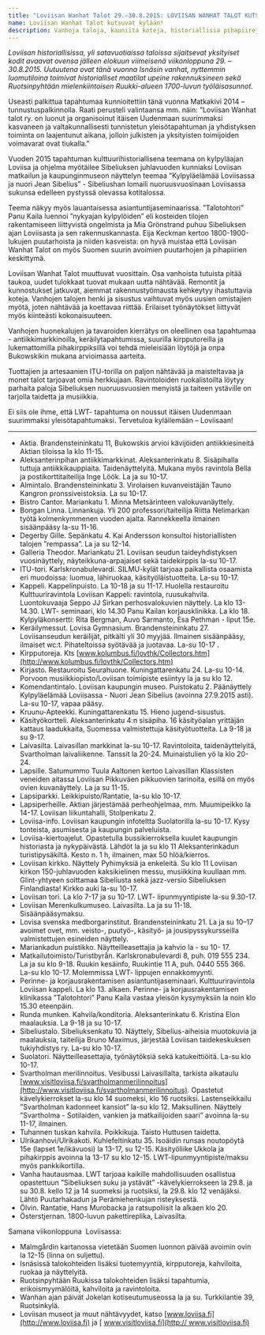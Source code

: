 ```yaml
---
title: "Loviisan Wanhat Talot 29.–30.8.2015: LOVIISAN WANHAT TALOT KUTSUVAT KYLÄÄN!"
name: Loviisan Wanhat Talot kutsuvat kylään!
description: Vanhoja taloja, kauniita koteja, historiallisia pihapiirejä, viehättäviä puutarhoja, antiikkia ja taidetta, lukemattomia pihakirppiksiä sekä herkullista lähiruokaa merellisessä pikkukaupunki-idyllissä.
---
```

*Loviisan historiallisissa, yli satavuotiaissa taloissa sijaitsevat yksityiset kodit avaavat ovensa jälleen elokuun viimeisenä viikonloppuna 29. – 30.8.2015. Uutuutena ovat tänä vuonna Isnäsin vanhat, nyttemmin luomutiloina toimivat historialliset maatilat upeine rakennuksineen sekä Ruotsinpyhtään mielenkiintoisen Ruukki-alueen 1700-luvun työläisasunnot.*

Useasti palkittua tapahtumaa kunnioitettiin tänä vuonna Matkakivi 2014 –tunnustuspalkinnolla. Raati perusteli valintaansa mm. näin: ”Loviisan Wanhat talot ry. on luonut ja organisoinut itäisen Uudenmaan suurimmaksi kasvaneen ja valtakunnallisesti tunnistetun yleisötapahtuman ja yhdistyksen toiminta on laajentunut aikana, jolloin julkisten ja yksityisten toimijoiden voimavarat ovat tiukalla.”

Vuoden 2015 tapahtuman kulttuurihistoriallisena teemana on kylpyläajan Loviisa ja ohjelma myötäilee Sibeliuksen juhlavuoden kunniaksi Loviisan matkailun ja kaupunginmuseon näyttelyn teemaa ”Kylpyläelämää Loviisassa ja nuori Jean Sibelius” - Sibeliushan lomaili nuoruusvuosinaan Loviisassa sukunsa edelleen pystyssä olevassa kotitalossa. 

Teema näkyy myös lauantaisessa asiantuntijaseminaarissa. ”Talotohtori” Panu Kaila luennoi ”nykyajan kylpylöiden” eli kosteiden tilojen rakentamiseen liittyvistä ongelmista ja Mia Grönstrand puhuu Sibeliuksen ajan Loviisasta ja sen rakennuskannasta. Eija Keckman kertoo 1800-1900-lukujen puutarhoista ja niiden kasveista: on hyvä muistaa että Loviisan Wanhat Talot on myös Suomen suurin avoimien puutarhojen ja pihapiirien keskittymä.

Loviisan Wanhat Talot muuttuvat vuosittain. Osa vanhoista tutuista pitää taukoa, uudet tulokkaat tuovat mukaan uutta nähtävää. Remontit ja kunnostukset jatkuvat, aiemmat rakennustyömausta kehkeytyy  ihastuttavia koteja. Vanhojen talojen henki ja sisustus vaihtuvat myös uusien omistajien myötä, joten nähtävää ja koettavaa riittää. Erilaiset työnäytökset liittyvät myös kiinteästi kokonaisuuteen. 

Vanhojen huonekalujen ja tavaroiden kierrätys on oleellinen osa tapahtumaa - antiikkimarkkinoilla, keräilytapahtumissa, suurilla kirpputoreilla ja lukemattomilla pihakirppiksillä voi tehdä mieleisiään löytöjä ja onpa Bukowskikin mukana arvioimassa aarteita. 

Tuottajien ja artesaanien ITU-torilla on paljon nähtävää ja maisteltavaa ja monet talot tarjoavat omia herkkujaan. Ravintoloiden ruokalistoilta löytyy parhaita paloja Sibeliuksen nuoruusvuosien menyistä ja taiteen ystäville on tarjolla taidetta ja musiikkia.

Ei siis ole ihme, että LWT- tapahtuma on noussut itäisen Uudenmaan suurimmaksi yleisötapahtumaksi. Tervetuloa kyläilemään – Loviisaan!

---

* Aktia. Brandensteininkatu 11, Bukowskis arvioi kävijöiden antiikkiesineitä Aktian tiloissa la klo 11-15. 
* Aleksanterinpihan antiikkimarkkinat. Aleksanterinkatu 8. Sisäpihalla tuttuja antiikkikauppiaita. Taidenäyttelyitä. Mukana myös ravintola Bella ja postikorttitaiteilija Inge Löök. La ja su 10-17. 
* Almintalo. Brandensteininkatu 3. Virolaisen kuvanveistäjän Tauno Kangron pronssiveistoksia. La su 10-17.
* Bistro Cantor. Mariankatu 1. Minna Metsärinteen valokuvanäyttely.
* Bongan Linna. Linnankuja. Yli 200 professori/taiteilija Riitta Nelimarkan työtä kolmenkymmenen vuoden ajalta. Rannekkeella ilmainen sisäänpääsy la-su 11-16.
* Degerby Gille. Sepänkatu 4. Kai Andersson konsultoi historiallisten talojen ”rempassa”. La ja su 12-14. 
* Galleria Theodor. Mariankatu 21. Loviisan seudun taideyhdistyksen vuosinäyttely, näyteikkuna-arpajaiset sekä taidekirppis la-su 10-17. 
* ITU-tori. Karlskronabulevardi. SILMU-kylät tarjoaa paikallista osaamista eri muodoissa: luomua, lähiruokaa, käsityöläistuotteita. La-su 10-17. 
* Kappeli. Kappelinpuisto. La 10-18 ja su 11-17. Huolella restauroitu Kulttuuriravintola Loviisan Kappeli: ravintola, ruusukahvila.  Luontokuvaaja Seppo JJ Sirkan perhosvalokuvien näyttely. La klo 13-14.30. LWT- seminaari, klo 14.30 Panu Kailan korjausklinikka. La klo 18. Kylpyläkonsertti: Rita Bergman, Auvo Sarmanto, Esa Pethman - liput 15e.  
* Keräilymessut. Lovisa Gymnasium. Brandensteininkatu 27. Loviisanseudun keräilijät, pitkälti yli 30 myyjää. llmainen sisäänpääsy, ilmaiset wc:t.  Pihateltoissa syötävää ja juotavaa. La-su 10-17 .
* Kirpputoreja. Kts [www.kolumbus.fi/lovthk/Collectors.htm](http://www.kolumbus.fi/lovthk/Collectors.htm)
* Kirjasto. Restauroitu Seurahuone. Kuningattarenkatu 24. La-su 10-14. Porvoon musiikkiopisto/Loviisan toimipiste esiintyy la ja su klo 12.
* Komendantintalo. Loviisan kaupungin museo. Puistokatu 2. Päänäyttely Kylpyläelämää Loviisassa - Nuori Jean Sibelius (avoinna 27.9.2015 asti). La-su 10-17, vapaa pääsy. 
* Kruunu-Apteekki. Kuningattarenkatu 15. Hieno jugend-sisustus. 
* Käsityökortteli. Aleksanterinkatu 4:n sisäpiha. 16 käsityöalan yrittäjän kattaus laadukkaita, Suomessa valmistettuja käsityötuotteita. La 9-18 ja su 9-17.
* Laivasilta. Laivasillan markkinat la-su 10-17. Ravintoloita, taidenäyttelyitä, Svartholman laivaliikenne. Tanssit la 20-24. Muinaistulien yö la klo 20-24.
* Lapsille. Satumummo Tuula Aaltonen kertoo Laivasillan Klassisten veneiden aitassa Loviisan Pikkuväen pikkuovien tarinoita, esillä on myös ovien kuvanäyttely. La ja su 11-15.
* Lapsiparkki. Leikkipuisto/Rantatie, la-su klo 10-17.
* Lapsiperheille. Aktian järjestämää perheohjelmaa, mm. Muumipeikko la 14-17. Loviisan liikuntahalli, Stolpenkatu 2.
* Loviisa-info. Loviisan kaupungin infoteltta Suolatorilla la-su 10-17. Kysy tonteista, asumisesta ja kaupungin palveluista.
* Loviisa-kiertoajelut. Opastetulla bussikierroksella kuulet kaupungin historiasta ja nykypäivästä. Lähdöt la ja su klo 11 Aleksanterinkadun turistipysäkiltä. Kesto n. 1 h, ilmainen, max 50 hlöä/kierros.
* Loviisan kirkko. Näyttely Pyhimyksiä ja enkeleitä. Su klo 11 Loviisan kirkon 150-juhlavuoden kaksikielinen messu, musiikkina kuullaan mm. Glint-yhtyeen soittamaa Sibeliusta sekä jazz-versio Sibeliuksen Finlandiasta!  Kirkko auki la-su 10-17. 
* Loviisan tori. La klo 7-17 ja su 10-17. LWT- lipunmyyntipiste la-su 9.30-17.
* Loviisan Merenkulkumuseo. Laivasilta. La ja su 11-18. Sisäänpääsymaksu.
* Lovisa svenska medborgarinstitut. Brandensteininkatu 21.  La ja su 10–17 avoimet ovet, mm. veisto-, puutyö-, käsityö- ja jousipyssykursseilla valmistettujen esineiden näyttely.
* Mariankadun puistikko. Näytteilleasettajia ja kahvio la - su 10- 17.
* Matkailutoimisto/Turistbyrån. Karlskronabulevardi 8, puh. 019 555 234. La ja su klo 9-18. Ruukin kesäinfo, Ruukintie 11 A, puh. 0440 555 366. La-su klo 10-17. Molemmissa LWT- lippujen ennakkomyynti.
* Perinne- ja korjausrakentamisen asiantuntijaseminaari. Kulttuuriravintola Loviisan kappeli. La klo 13. alkaen. Perinne- ja korjausrakentamisen klinikassa ”Talotohtori” Panu Kaila vastaa yleisön kysymyksiin la noin klo 15.30 eteenpäin. 
* Runda munken. Kahvila/konditoria. Aleksanterinkatu 6. Kristina Elon maalauksia. La 9-18 ja su 10-17. 
* Sibeliustalo. Sibeliuksenkatu 10.  Näyttely, Sibelius-aiheisia muotokuvia ja maalauksia, taiteilija Bruno Maximus, järjestää Loviisan taidekeskuksen tukiyhdistys ry. La-su klo 10-17.
* Suolatori. Näytteilleasettajia, työnäytöksiä sekä katukeittiöitä.  La-su klo 10-17.
* Svartholman merilinnoitus. Vesibussi Laivasillalta, tarkista aikataulu [www.visitloviisa.fi/svartholmanmerilinnoitus](http://www.visitloviisa.fi/svartholmanmerilinnoitus). Opastetut kävelykierrokset la-su klo 14 suomeksi, klo 16 ruotsiksi. Lastenseikkailu ”Svartholman kadonneet kansiot” la-su klo 12. Maksullinen.  Näyttely ”Svartholma - Sotilaiden, vankien ja matkailijoiden saari” avoinna la-su 11-17, ilmainen. 
* Tuhannen tuskan kahvila. Poikkikuja. Taisto Huttusen taidetta. 
* Ulrikanhovi/Ulrikakoti. Kuhlefeltinkatu 35. Isoäidin runsas noutopöytä 15e (lapset 1e/ikävuosi) la 13-17, su 12-15. Käsityöliike Ukkola ja pihakirppis avoinna la 13-17 su klo 12-15. LWT-lipunmyyntipiste/maksu myös pankkikortilla. 
* Vanha hautausmaa. LWT tarjoaa kaikille mahdollisuuden osallistua opastettuun ”Sibeliuksen suku ja ystävät” -kävelykierrokseen la 29.8. ja su 30.8. kello 12 ja 14 suomeksi ja ruotsiksi, la 29.8. klo 12 venäjäksi. Lähtö Puutarhakadun ja Perämiehenkujan risteyksestä.
* Ölvin. Rantatie, Hans Murobacka ja ratsupoliisit la alkaen klo 20.
* Österstjernan. 1800-luvun pakettireplika, Laivasilta.

Samana viikonloppuna  Loviisassa: 

* Malmgårdin kartanossa vietetään Suomen luonnon päivää avoimin ovin la  12-15 (linna on suljettu).
* Isnäsissä talokohteiden lisäksi tuotemyyntiä, kirpputoreja, kahviloita, ruokaa ja näyttelyitä.
* Ruotsinpyhtään Ruukissa talokohteiden lisäksi tapahtumia, erikoismyymälöitä, kahviloita ja ravintoloita.
* Wanhan ajan päivät Jokelan kotiseutumuseossa la ja su. Turkkilantie 39, Ruotsinkylä.
* Loviisan museot ja muut nähtävyydet, katso [www.loviisa.fi](http://www.loviisa.fi) ja [ www.visitloviisa.fi](http:// www.visitloviisa.fi)

